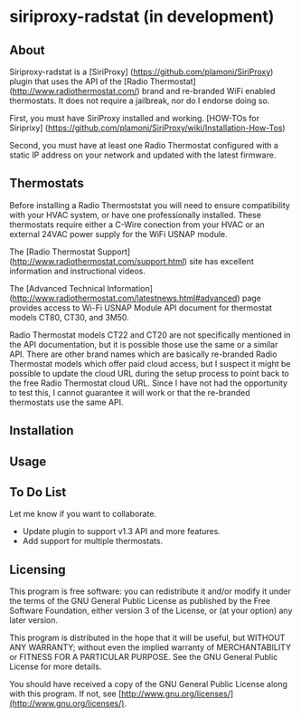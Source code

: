 siriproxy-radstat (in development)
==================================

About
-----

Siriproxy-radstat is a [SiriProxy] (https://github.com/plamoni/SiriProxy) plugin that uses the API of the [Radio Thermostat] (http://www.radiothermostat.com/) brand and re-branded WiFi enabled thermostats. It does not require a jailbreak, nor do I endorse doing so.  

First, you must have SiriProxy installed and working.  [HOW-TOs for Siriprixy] (https://github.com/plamoni/SiriProxy/wiki/Installation-How-Tos) 

Second, you must have at least one Radio Thermostat configured with a static IP address on your network and updated with the latest firmware.      


Thermostats
-----------  

Before installing a Radio Thermoststat you will need to ensure compatibility with your HVAC system, or have one professionally installed.  These thermostats require either a C-Wire conection from your HVAC or an external 24VAC power supply for the WiFi USNAP module.  

The [Radio Thermostat Support] (http://www.radiothermostat.com/support.html) site has excellent information and instructional videos.  


The [Advanced Technical Information] (http://www.radiothermostat.com/latestnews.html#advanced) page provides access to Wi-Fi USNAP Module API document for thermostat models CT80, CT30, and 3M50.     

Radio Thermostat models CT22 and CT20 are not specifically mentioned in the API documentation, but it is possible those use the same or a similar API.  There are other brand names which are basically re-branded Radio Thermostat models which offer paid cloud access, but I suspect it might be possible to update the cloud URL during the setup process to point back to the free Radio Thermostat cloud URL.  Since I have not had the opportunity to test this, I cannot guarantee it will work or that the re-branded thermostats use the same API.  

Installation
------------

Usage
-----

To Do List
----------

Let me know if you want to collaborate.   

- Update plugin to support v1.3 API and more features.
- Add support for multiple thermostats.  


Licensing
---------

This program is free software: you can redistribute it and/or modify it under the terms of the GNU General Public License as published by the Free Software Foundation, either version 3 of the License, or (at your option) any later version.

This program is distributed in the hope that it will be useful, but WITHOUT ANY WARRANTY; without even the implied warranty of MERCHANTABILITY or FITNESS FOR A PARTICULAR PURPOSE.  See the GNU General Public License for more details.

You should have received a copy of the GNU General Public License along with this program.  If not, see [http://www.gnu.org/licenses/](http://www.gnu.org/licenses/).


